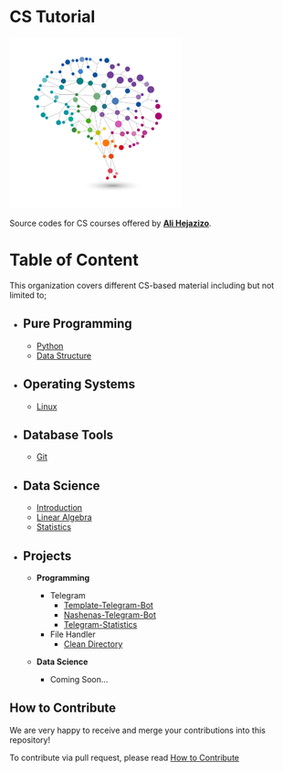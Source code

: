 # CS Tutorial
<img src="./images/logo.png" width="300"/>

Source codes for CS courses offered by [**Ali Hejazizo**](https://www.hejazizo.com).

# Table of Content
This organization covers different CS-based material including but not limited to;

- ## Pure Programming
    - [Python](Python)
    - [Data Structure](Data%20Structure)

- ## Operating Systems
    - [Linux](Linux)

- ## Database Tools
    - [Git](Git)

- ## Data Science
    - [Introduction](Data%20Science/Introduction)
    - [Linear Algebra](Data%20Science/Linear%20Algebra)
    - [Statistics](Data%20Science/Statistics)

- ## Projects
    - **Programming**
        - Telegram
            - [Template-Telegram-Bot](https://github.com/pytopia/project-template-telegram-bot)
            - [Nashenas-Telegram-Bot](https://github.com/pytopia/project-nashenas-telegram-bot)
            - [Telegram-Statistics](https://github.com/pytopia/project-telegram-statistics)
        - File Handler
            - [Clean Directory](https://github.com/pytopia/project-clean-directory)
            
    - **Data Science**
        - Coming Soon...


## How to Contribute

We are very happy to receive and merge your contributions into this repository!

To contribute via pull request, please read [How to Contribute](CONTRIBUTING.md)